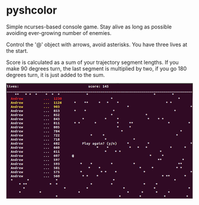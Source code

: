 # pyshcolor
Simple ncurses-based console game. Stay alive as long as possible avoiding ever-growing number of enemies.

Control the '@' object with arrows, avoid asterisks. You have three lives at the start.

Score is calculated as a sum of your trajectory segment lengths. If you make 90 degrees turn, the last
segment is multiplied by two, if you go 180 degrees turn, it is just added to the sum.

![pyshcolor](/pyshcolor.png)
